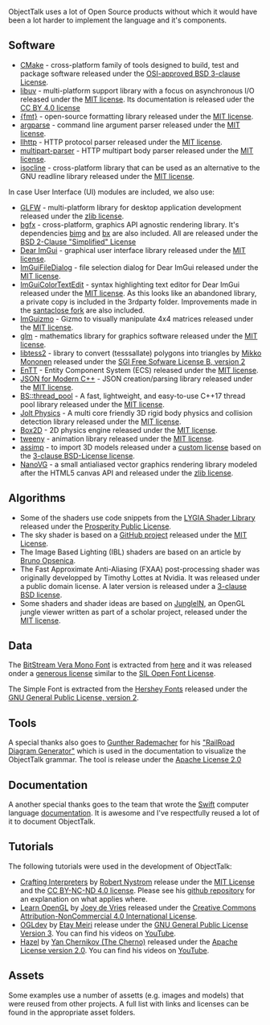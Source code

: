 ObjectTalk uses a lot of Open Source products without which it would have
been a lot harder to implement the language and it's components.

## Software

* [CMake](https://cmake.org) - cross-platform family of tools designed to build, test and package software released under the [OSI-approved BSD 3-clause License](https://gitlab.kitware.com/cmake/cmake/raw/master/Copyright.txt).
* [libuv](https://libuv.org) - multi-platform support library with a focus on asynchronous I/O released under the [MIT license](https://opensource.org/licenses/MIT). Its documentation is released uder the [CC BY 4.0 license](https://creativecommons.org/licenses/by/4.0/)
* [{fmt}](https://github.com/fmtlib/fmt) - open-source formatting library released under the [MIT license](https://opensource.org/licenses/MIT).
* [argparse](https://github.com/p-ranav/argparse) - command line argument parser released under the [MIT license](https://opensource.org/licenses/MIT).
* [llhttp](https://llhttp.org) - HTTP protocol parser released under the [MIT license](https://opensource.org/licenses/MIT).
* [multipart-parser](https://github.com/francoiscolas/multipart-parser) - HTTP multipart body parser released under the [MIT license](https://opensource.org/licenses/MIT).
* [isocline](https://github.com/daanx/isocline) - cross-platform library that can be used as an alternative to the GNU readline library released under the [MIT license](https://opensource.org/licenses/MIT).

In case User Interface (UI) modules are included, we also use:

* [GLFW](https://www.glfw.org) - multi-platform library for desktop application development released under the [zlib license](https://opensource.org/licenses/Zlib).
* [bgfx](https://github.com/bkaradzic/bgfx) - cross-platform, graphics API agnostic rendering library. It's dependencies [bimg](https://github.com/bkaradzic/bimg) and [bx](https://github.com/bkaradzic/bx) are also included. All are released under the [BSD 2-Clause "Simplified" License](https://opensource.org/licenses/BSD-2-Clause)
* [Dear ImGui](https://github.com/ocornut/imgui) - graphical user interface library released under the [MIT license](https://opensource.org/licenses/MIT).
* [ImGuiFileDialog](https://github.com/aiekick/ImGuiFileDialog) - file selection dialog for Dear ImGui released under the [MIT license](https://opensource.org/licenses/MIT).
* [ImGuiColorTextEdit](https://github.com/BalazsJako/ImGuiColorTextEdit) - syntax highlighting text editor for Dear ImGui released under the [MIT license](https://opensource.org/licenses/MIT). As this looks like an abandoned library, a private copy is included in the 3rdparty folder. Improvements made in the [santaclose fork](https://github.com/santaclose/ImGuiColorTextEdit/tree/master) are also included.
* [ImGuizmo](https://github.com/CedricGuillemet/ImGuizmo) - Gizmo to visually manipulate 4x4 matrices released under the [MIT license](https://opensource.org/licenses/MIT).
* [glm](https://github.com/g-truc/glm) - mathematics library for graphics software released under the [MIT license](https://opensource.org/licenses/MIT).
* [libtess2](https://github.com/memononen/libtess2) - library to convert (tesssallate) polygons into triangles by [Mikko Mononen](https://github.com/memononen) released under the [SGI Free Sofware License B, version 2](https://directory.fsf.org/wiki/License:SGI-B-2.0)
* [EnTT](https://github.com/skypjack/entt) - Entity Component System (ECS) released under the [MIT license](https://opensource.org/licenses/MIT).
* [JSON for Modern C++](https://github.com/nlohmann/json) - JSON creation/parsing library released under the [MIT license](https://opensource.org/licenses/MIT).
* [BS::thread_pool](https://github.com/bshoshany/thread-pool) - A fast, lightweight, and easy-to-use C++17 thread pool library released under the [MIT license](https://opensource.org/licenses/MIT).
* [Jolt Physics](https://github.com/jrouwe/JoltPhysics) - A multi core friendly 3D rigid body physics and collision detection library released under the [MIT license](https://opensource.org/licenses/MIT).
* [Box2D](https://box2d.org) - 2D physics engine released under the [MIT license](https://opensource.org/licenses/MIT).
* [tweeny](https://github.com/mobius3/tweeny) - animation library released under the [MIT license](https://opensource.org/licenses/MIT).
* [assimp](https://github.com/assimp/assimp) - to import 3D models released under a [custom license](https://github.com/assimp/assimp/blob/master/LICENSE) based on the [3-clause BSD-License license](https://opensource.org/licenses/BSD-3-Clause).
* [NanoVG](https://github.com/timothyschoen/nanovg) - a small antialiased vector graphics rendering library modeled after the HTML5 canvas API and released under the [zlib license](https://opensource.org/licenses/Zlib).

## Algorithms

* Some of the shaders use code snippets from the [LYGIA Shader Library](https://github.com/patriciogonzalezvivo/lygia) released under the [Prosperity Public License](https://prosperitylicense.com/versions/3.0.0).
* The sky shader is based on a [GitHub project](https://github.com/shff/opengl_sky) released under the [MIT License](https://opensource.org/licenses/MIT).
* The Image Based Lighting (IBL) shaders are based on an article by [Bruno Opsenica](https://bruop.github.io/ibl/).
* The Fast Approximate Anti-Aliasing (FXAA) post-processing shader was originally developped by Timothy Lottes at Nvidia. It was released under a public domain license. A later version is released under a [3-clause BSD license](https://opensource.org/license/bsd-3-clause).
* Some shaders and shader ideas are based on [JungleIN](https://github.com/BKcore/JungleIN), an OpenGL jungle viewer written as part of a scholar project, released under the [MIT license](https://opensource.org/licenses/MIT).

## Data

The [BitStream Vera Mono Font](https://en.wikipedia.org/wiki/Bitstream_Vera) is extracted from
[here](https://download.gnome.org/sources/ttf-bitstream-vera/1.10/) and it was released onder a
[generous license](https://raw.githubusercontent.com/goossens/ObjectTalk/master/gfx/framework/OtBitstreamVeraMono.lic)
similar to the [SIL Open Font License](https://openfontlicense.org/documents/OFL.txt).

The Simple Font is extracted from the [Hershey Fonts](https://github.com/kamalmostafa/hershey-fonts)
released under the [GNU General Public License, version 2](https://www.gnu.org/licenses/old-licenses/gpl-2.0.en.html).

## Tools

A special thanks also goes to [Gunther Rademacher](https://github.com/GuntherRademacher) for his
["RailRoad Diagram Generator"](https://github.com/GuntherRademacher/rr)
which is used in the documentation to visualize the ObjectTalk grammar. The tool is release under the
[Apache License 2.0](http://www.apache.org/licenses/LICENSE-2.0)

## Documentation

A another special thanks goes to the team that wrote the [Swift](https://swift.org) computer language
[documentation](https://swift.org/documentation/). It is awesome and I've respectfully reused a lot of it to document ObjectTalk.

## Tutorials

The following tutorials were used in the development of ObjectTalk:

* [Crafting Interpreters](https://www.craftinginterpreters.com) by [Robert Nystrom](http://journal.stuffwithstuff.com) release under the [MIT License](https://opensource.org/licenses/MIT) and the [CC BY-NC-ND 4.0 license](https://creativecommons.org/licenses/by-nc-nd/4.0/).
Please see his [github repository](https://github.com/munificent/craftinginterpreters/blob/master/LICENSE) for an explanation on
what applies where.
* [Learn OpenGL](https://learnopengl.com) by [Joey de Vries](http://joeydevries.com/#home) released under the [Creative Commons Attribution-NonCommercial 4.0 International License](https://creativecommons.org/licenses/by-nc/4.0/legalcode).
* [OGLdev](https://ogldev.org/index.html) by [Etay Meiri](https://ogldev.org/contact.html) release under the [GNU General Public License Version 3](https://www.gnu.org/licenses/gpl-3.0.txt). You can find his videos on [YouTube](https://www.youtube.com/channel/UC7Z1FTCdSln_qFKK95AWplw).
* [Hazel](https://github.com/TheCherno/Hazel) by [Yan Chernikov (The Cherno)](https://www.youtube.com/@TheCherno/about) released under the [Apache License version 2.0](http://www.apache.org/licenses/LICENSE-2.0). You can find his videos on [YouTube](https://www.youtube.com/@TheCherno).

## Assets

Some examples use a number of assetts (e.g. images and models) that were reused from other projects.
A full list with links and licenses can be found in the appropriate asset folders.
